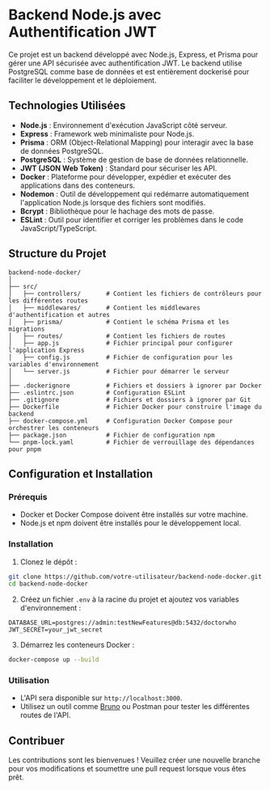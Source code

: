 # Backend Node.js avec Authentification JWT

Ce projet est un backend développé avec Node.js, Express, et Prisma pour gérer une API sécurisée avec authentification JWT. Le backend utilise PostgreSQL comme base de données et est entièrement dockerisé pour faciliter le développement et le déploiement.

## Technologies Utilisées

- **Node.js** : Environnement d'exécution JavaScript côté serveur.
- **Express** : Framework web minimaliste pour Node.js.
- **Prisma** : ORM (Object-Relational Mapping) pour interagir avec la base de données PostgreSQL.
- **PostgreSQL** : Système de gestion de base de données relationnelle.
- **JWT (JSON Web Token)** : Standard pour sécuriser les API.
- **Docker** : Plateforme pour développer, expédier et exécuter des applications dans des conteneurs.
- **Nodemon** : Outil de développement qui redémarre automatiquement l'application Node.js lorsque des fichiers sont modifiés.
- **Bcrypt** : Bibliothèque pour le hachage des mots de passe.
- **ESLint** : Outil pour identifier et corriger les problèmes dans le code JavaScript/TypeScript.

## Structure du Projet

```plaintext
backend-node-docker/
│
├── src/
│   ├── controllers/       # Contient les fichiers de contrôleurs pour les différentes routes
│   ├── middlewares/       # Contient les middlewares d'authentification et autres
│   ├── prisma/            # Contient le schéma Prisma et les migrations
│   ├── routes/            # Contient les fichiers de routes
│   ├── app.js             # Fichier principal pour configurer l'application Express
│   ├── config.js          # Fichier de configuration pour les variables d'environnement
│   └── server.js          # Fichier pour démarrer le serveur
│
├── .dockerignore          # Fichiers et dossiers à ignorer par Docker
├── .eslintrc.json         # Configuration ESLint
├── .gitignore             # Fichiers et dossiers à ignorer par Git
├── Dockerfile             # Fichier Docker pour construire l'image du backend
├── docker-compose.yml     # Configuration Docker Compose pour orchestrer les conteneurs
├── package.json           # Fichier de configuration npm
└── pnpm-lock.yaml         # Fichier de verrouillage des dépendances pour pnpm
```

## Configuration et Installation

### Prérequis

- Docker et Docker Compose doivent être installés sur votre machine.
- Node.js et npm doivent être installés pour le développement local.

### Installation

1. Clonez le dépôt :

```sh
git clone https://github.com/votre-utilisateur/backend-node-docker.git
cd backend-node-docker
```

2. Créez un fichier `.env` à la racine du projet et ajoutez vos variables d'environnement :

```plaintext
DATABASE_URL=postgres://admin:testNewFeatures@db:5432/doctorwho
JWT_SECRET=your_jwt_secret
```

3. Démarrez les conteneurs Docker :

```sh
docker-compose up --build
```

### Utilisation

- L'API sera disponible sur `http://localhost:3000`.
- Utilisez un outil comme [Bruno](https://www.usebruno.com/) ou Postman pour tester les différentes routes de l'API.


## Contribuer

Les contributions sont les bienvenues ! Veuillez créer une nouvelle branche pour vos modifications et soumettre une pull request lorsque vous êtes prêt.
